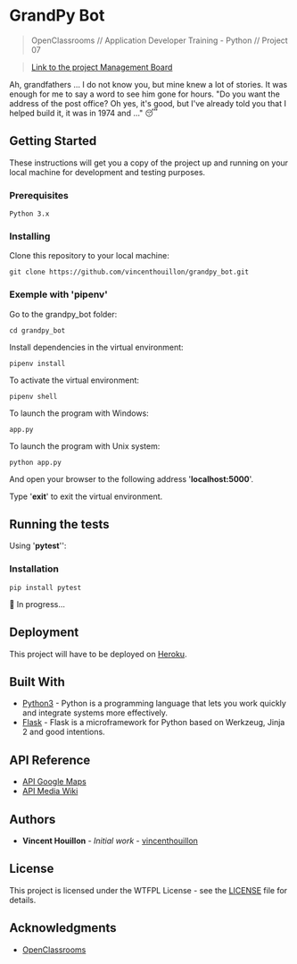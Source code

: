 # GrandPy Bot

> OpenClassrooms // Application Developer Training - Python // Project 07

> [Link to the project Management Board](https://github.com/vincenthouillon/grandpy_bot/projects/1)

Ah, grandfathers ... I do not know you, but mine knew a lot of stories. It was enough for me to say a word to see him gone for hours. "Do you want the address of the post office? Oh yes, it's good, but I've already told you that I helped build it, it was in 1974 and ..." :sleeping:

## Getting Started

These instructions will get you a copy of the project up and running on your local machine for development and testing purposes.

### Prerequisites

```
Python 3.x
```

### Installing

Clone this repository to your local machine:
```
git clone https://github.com/vincenthouillon/grandpy_bot.git
```

### Exemple with '**pipenv**'

Go to the grandpy_bot folder:

```
cd grandpy_bot
```

Install dependencies in the virtual environment:

```
pipenv install
```

To activate the virtual environment:
```
pipenv shell
```

To launch the program with Windows:
```
app.py
```

To launch the program with Unix system:
```
python app.py
```

And open your browser to the following address '**localhost:5000**'.

Type '**exit**' to exit the virtual environment.

## Running the tests

Using '**pytest**'':

### Installation

```
pip install pytest
```

:construction: In progress...

## Deployment

This project will have to be deployed on [Heroku]('https://www.heroku.com/').

## Built With

* [Python3](https://www.python.org/) - Python is a programming language that lets you work quickly and integrate systems more effectively.
* [Flask](http://flask.pocoo.org/) - Flask is a microframework for Python based on Werkzeug, Jinja 2 and good intentions.

## API Reference
* [API Google Maps](https://developers.google.com/maps/documentation/maps-static/intro)
* [API Media Wiki](https://pymediawiki.readthedocs.io/en/latest/quickstart.html#quickstart)

## Authors

* **Vincent Houillon** - *Initial work* - [vincenthouillon](https://github.com/vincenthouillon)

## License

This project is licensed under the WTFPL License - see the [LICENSE](LICENSE.md) file for details.

## Acknowledgments

* [OpenClassrooms](https://openclassrooms.com)

